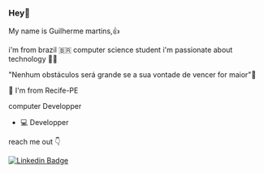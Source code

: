 ### Hey👋

My name is Guilherme martins,👍

i'm from brazil 🇧🇷 computer science student i'm passionate about technology 👨‍💻

"Nenhum obstáculos será grande se a sua vontade de vencer for maior"💭

📍 I'm from Recife-PE

computer Developper
- 💻 Developper 


reach me out 👇
 
 [![Linkedin Badge](https://img.shields.io/badge/-LinkedIn-blue?style=flat-square&logo=Linkedin&logoColor=white&link=https://www.linkedin.com/in/guilherme-martins-976096162/)](https://www.linkedin.com/in/guilherme-martins-97609612/) 
